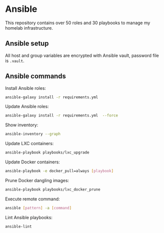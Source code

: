 
# Ansible

This repository contains over 50 roles and 30 playbooks to manage my homelab infrastructure.

## Ansible setup

All host and group variables are encrypted with Ansible vault, password file is `.vault`.

## Ansible commands

Install Ansible roles:

```bash
ansible-galaxy install -r requirements.yml 
```

Update Ansible roles:

```bash
ansible-galaxy install -r requirements.yml  --force
```

Show inventory:

```bash
ansible-inventory --graph
```

Update LXC containers:

```bash
ansible-playbook playbooks/lxc_upgrade
```

Update Docker containers:

```bash
ansible-playbook -e docker_pull=always [playbook]
```

Prune Docker dangling images:

```bash
ansible-playbook playbooks/lxc_docker_prune
```

Execute remote command:

```bash
ansible [pattern] -a [command]
```

Lint Ansible playbooks:

```bash
ansible-lint
```
